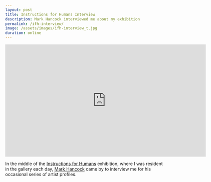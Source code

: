 ```yaml
---
layout: post
title: Instructions for Humans Interview
description: Mark Hancock interviewed me about my exhibition
permalink: /ifh-interview/
image: /assets/images/ifh-interview_t.jpg
duration: online
---
```


<iframe src="https://player.vimeo.com/video/246765327" width="640" height="360" frameborder="0" allow="autoplay; fullscreen" allowfullscreen></iframe>

In the middle of the [Instructions for Humans](https://art.peteashton.com/instructions-for-humans/) exhibition, where I was resident in the gallery each day, [Mark Hancock](https://vimeo.com/user24551395) came by to interview me for his occasional series of artist profiles. 

